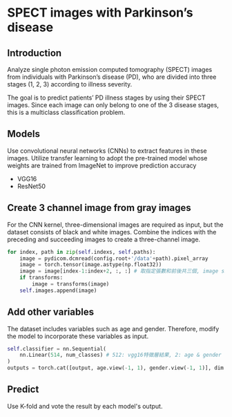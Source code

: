 # SPECT images with Parkinson’s disease

## Introduction
Analyze single photon emission computed tomography (SPECT) images from individuals with Parkinson’s disease (PD), who are divided into three stages (1, 2, 3) according to illness severity. 

The goal is to predict patients’ PD illness stages by using their SPECT images. Since each image can only belong to one of the 3 disease stages, this is a multiclass classification problem. 

## Models
Use convolutional neural networks (CNNs) to extract features in these images. Utilize transfer learning to adopt the pre-trained model whose weights are trained from ImageNet to improve prediction accuracy
- VGG16
- ResNet50

## Create 3 channel image from gray images
For the CNN kernel, three-dimensional images are required as input, but the dataset consists of black and white images. Combine the indices with the preceding and succeeding images to create a three-channel image.

```python
for index, path in zip(self.indexs, self.paths):
    image = pydicom.dcmread(config.root+'/data'+path).pixel_array
    image = torch.tensor(image.astype(np.float32))
    image = image[index-1:index+2, :, :] # 取指定張數和前後共三個, image size = (3, 128, 128)
    if transforms:
        image = transforms(image)
    self.images.append(image)
```

## Add other variables
The dataset includes variables such as age and gender. Therefore, modify the model to incorporate these variables as input.

```python
self.classifier = nn.Sequential(
    nn.Linear(514, num_classes) # 512: vgg16特徵層結果, 2: age & gender
)
outputs = torch.cat([output, age.view(-1, 1), gender.view(-1, 1)], dim = 1) # output size = (batch_size, 512), age size = (batch_size), age.view(-1, 1) size = (batch_size, 1), dim = 1; columns concat
```

## Predict
Use K-fold and vote the result by each model's output.

